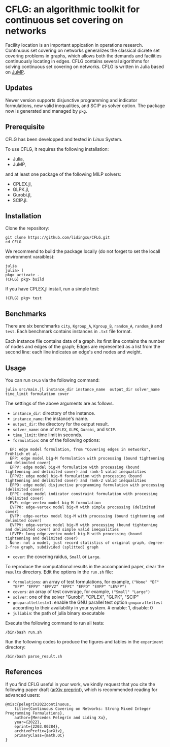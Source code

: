

# CFLG: an algorithmic toolkit for continuous set covering on networks

Facility location is an important appication in operations research.  Continuous set covering on networks generalizes the classical dicrete set covering problems in graphs, which allows both the demands and facilities continuously locating in edges.
CFLG contains several algorithms for solving continuous set covering on networks. CFLG is written in Julia based on [JuMP](https://jump.dev/JuMP.jl/stable/installation/).

## Updates
Newer version supports disjunctive programming and indicator formulations, new valid inequalities, and SCIP as solver option.
The package now is generated and managed by `pkg`.


## Prerequisite
CFLG has been developped and tested in *Linux* System. 

To use CFLG, it requires the following installation:
- Julia,
- JuMP,

and at least one package of the following MILP solvers:
- CPLEX.jl,
- GLPK.jl,
- Gurobi.jl,
- SCIP.jl.


## Installation
Clone the repository: 
```
git clone https://github.com/lidingxu/CFLG.git
cd CFLG
```
We recommend to build the package locally (do not forget to set the locall environment varaibles):
```
julia
julia> ]
pkg> activate .
(CFLG) pkg> build
```
If you have CPLEX,jl install, run a simple test:
```
(CFLG) pkg> test
```


## Benchmarks
There are six benchmarks `city`, `Kgroup_A`, `Kgroup_B`, `random_A`, `random_B` and `test`. Each benchmark contains instances in `.txt` file format.

Each instance file contains data of a graph. Its first line contains the number of nodes and edges of the graph; Edges are represented as a list from the second line: each line indicates an edge's end nodes and weight.  


## Usage

You can run `CFLG`  via the following command:
```
julia src/main.jl instance_dir instance_name  output_dir solver_name time_limit formulation cover
```

The settings of the above arguments are as follows.
  * `instance_dir`: directory of the instance.
  * `instance_name`:  the instance's name.
  * `output_dir`: the directory for the output result.
  * `solver_name`: one of `CPLEX`, `GLPK`, `Gurobi`, and `SCIP`.
  * `time_limit`:  time limit in seconds.
  * `formulation`: one of the following options:
  ```
    EF: edge model formulation, from "Covering edges in networks", Fröhlich et al.
    EFP: edge model big-M formulation with processing (bound tightenning and delimited cover)
    EFPV: edge model big-M formulation with processing (bound tightenning and delimited cover) and rank-1 valid inequalities
    EFPV2: edge model big-M formulation with processing (bound tightenning and delimited cover) and rank-2 valid inequalities   
    EFPD: edge model disjunctive programming formulation with processing (delimited cover)
    EFPI: edge model indicator constraint formulation with processing (delimited cover)
    EVF: edge-vertex model big-M formulation 
    EVFP0: edge-vertex model big-M with simple processing (delimited cover)
    EVFP: edge-vertex model big-M with processing (bound tightenning and delimited cover)
    EVFPV: edge-vertex model big-M with processing (bound tightenning and delimited cover) and simple valid inequalities
    LEVFP: long edge-vertex model big-M with processing (bound tightenning and delimited cover)
    None: not a model, just record statistics of original graph, degree-2-free graph, subdivided (splitted) graph
  ```
  * `cover`: the covering raidus, `Small` or `Large`.

To reproduce the computational results in the accompanied paper, clear the `results` directory.
Edit the options in the `run.sh` file:
* `formulations`: an array of test formulations, for example, `("None" "EF" "EFP" "EFPV" "EFPV2" "EFPI" "EFPD" "EVFP" "LEVFP")`
* `covers`: an array of test coverage, for example, `("Small" "Large")`
* `solver`: one of the solver "Gurobi", "CPLEX", "GLPK", "SCIP"
* `gnuparalleltest=1`: enable the GNU parallel test option `gnuparalleltest` according to their availability in your system. # enable: 1, disable: 0
* `juliabin`: the path of julia binary executable

Execute the following command to run all tests:
```
/bin/bash run.sh 
```

Run the following codes to produce the figures and tables in the `experiment` directory:
```
/bin/bash parse_result.sh
```


## References

If you find CFLG useful in your work, we kindly request that you cite the following paper draft ([arXiv preprint](https://arxiv.org/abs/2203.00284)), which is recommended reading for advanced users:

    @misc{pelegrín2022continuous,
        title={Continuous Covering on Networks: Strong Mixed Integer Programming Formulations}, 
        author={Mercedes Pelegrín and Liding Xu},
        year={2022},
        eprint={2203.00284},
        archivePrefix={arXiv},
        primaryClass={math.OC}
    }



